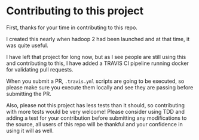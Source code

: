# Contributing to this project

First, thanks for your time in contributing to this repo. 

I created this nearly when hadoop 2 had been launched and at that time, it was quite useful.

I have left that project for long now, but as I see people are still using this and contributing to this, I have added a TRAVIS CI pipeline running docker for validating pull requests.

When you submit a PR, `.travis.yml` scripts are going to be executed, so please make sure you execute them locally and see they are passing before submitting the PR. 

Also, please not this project has less tests than it should, so contributing with more tests would be very welcome! Please consider using TDD and adding a test for your contribution before submitting any modifications to the source, all users of this repo will be thankful and your confidence in using it will as well. 